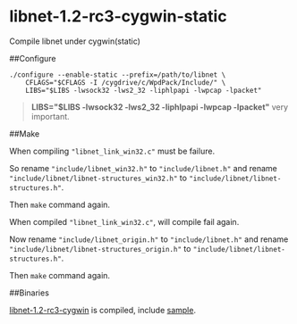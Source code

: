 # libnet-1.2-rc3-cygwin-static
Compile libnet under cygwin(static)


##Configure

```
./configure --enable-static --prefix=/path/to/libnet \
    CFLAGS="$CFLAGS -I /cygdrive/c/WpdPack/Include/" \
    LIBS="$LIBS -lwsock32 -lws2_32 -liphlpapi -lwpcap -lpacket"
```

> **LIBS="$LIBS -lwsock32 -lws2_32 -liphlpapi -lwpcap -lpacket"** very important.

##Make

When compiling ```"libnet_link_win32.c"``` must be failure.

So rename ```"include/libnet_win32.h"``` to ```"include/libnet.h"``` and rename ```"include/libnet/libnet-structures_win32.h"``` to ```"include/libnet/libnet-structures.h"```.

Then ```make``` command again.

When compiled ```"libnet_link_win32.c"```, will compile fail again.

Now rename ```"include/libnet_origin.h"``` to ```"include/libnet.h"``` and rename ```"include/libnet/libnet-structures_origin.h"``` to ```"include/libnet/libnet-structures.h"```.

Then ```make``` command again.

##Binaries

[libnet-1.2-rc3-cygwin](libnet-1.2-rc3-cygwin) is compiled, include [sample](libnet-1.2-rc3-cygwin/sample).